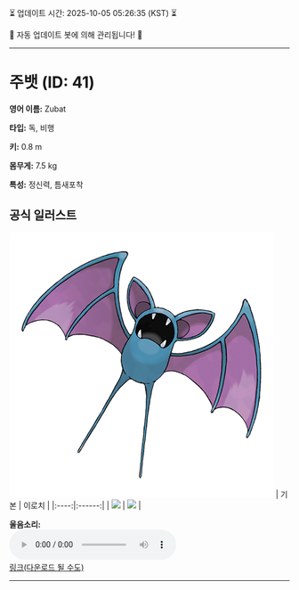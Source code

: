 
⏳ 업데이트 시간: 2025-10-05 05:26:35 (KST) ⏳

🤖 자동 업데이트 봇에 의해 관리됩니다! 🤖

---

# 주뱃 (ID: 41)
**영어 이름:** Zubat

**타입:** 독, 비행

**키:** 0.8 m

**몸무게:** 7.5 kg

**특성:** 정신력, 틈새포착

## 공식 일러스트
![](https://raw.githubusercontent.com/PokeAPI/sprites/master/sprites/pokemon/other/official-artwork/41.png)
| 기본 | 이로치 |
|:----:|:------:|
| <img src="http://play.pokemonshowdown.com/sprites/ani/zubat.gif" width="200"> | <img src="http://play.pokemonshowdown.com/sprites/ani-shiny/zubat.gif" width="200"> |

**울음소리:**<br><audio controls src="https://raw.githubusercontent.com/PokeAPI/cries/main/cries/pokemon/latest/41.ogg"></audio><br> [링크(다운로드 될 수도)](https://raw.githubusercontent.com/PokeAPI/cries/main/cries/pokemon/latest/41.ogg)


---
